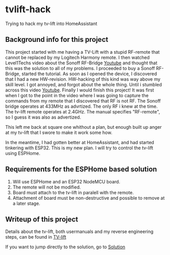 # tvlift-hack
Trying to hack my tv-lift into HomeAssistant

## Background info for this project
This project started with me having a TV-Lift with a stupid RF-remote that cannot be replaced by my Logitech Harmony remote. I then watched Level1Techs video about the Sonoff RF-Bridge [Youtube](https://www.youtube.com/watch?v=Si2vt6fCTUY) and thought that this was the solution to all of my problems. I proceeded to buy a Sonoff RF-Bridge, started the tutorial. As soon as I opened the device, I discovered that I had a new HW-revision. HW-hacking of this kind was way above my skill level. I got annoyed, and forgot about the whole thing.
Until i stumbled across this video [Youtube](https://youtu.be/k-FLN1cM4jk?si=Mh5JG8W0j0KNtHbd). Finally I would finish this project!
It was first when I got to the point in the video where I was going to capture the commands from my remote that I discovered that RF is not RF. The Sonoff bridge operates at 433MHz as advrtized. The only RF i knew at the time. The tv-lift remote operates at 2.4GHz. The manual specifies "RF-remote", so I guess it was also as advertized.

This left me back at square one whithout a plan, but enough built up anger at my tv-lift that I swore to make it work some how.

In the meantime, I had gotten better at HomeAssistant, and had started tinkering with ESP32.
This is my new plan. I will try to control the tv-lift using ESPHome.

## Requirements for the ESPHome based solution
1. Will use ESPHome and an  ESP32 NodeMCU board.
2. The remote will not be modified.
3. Board must attach to the tv-lift in paralell with the remote.
4. Attachment of board must be non-destructive and possible to remove at a later stage.

## Writeup of this project
Details about the tv-lift, both usermanuals and my reverse engineering steps, can be found in [TV-lift](./TV-lift/)

If you want to jump directly to the solution, go to [Solution](./Solution)
